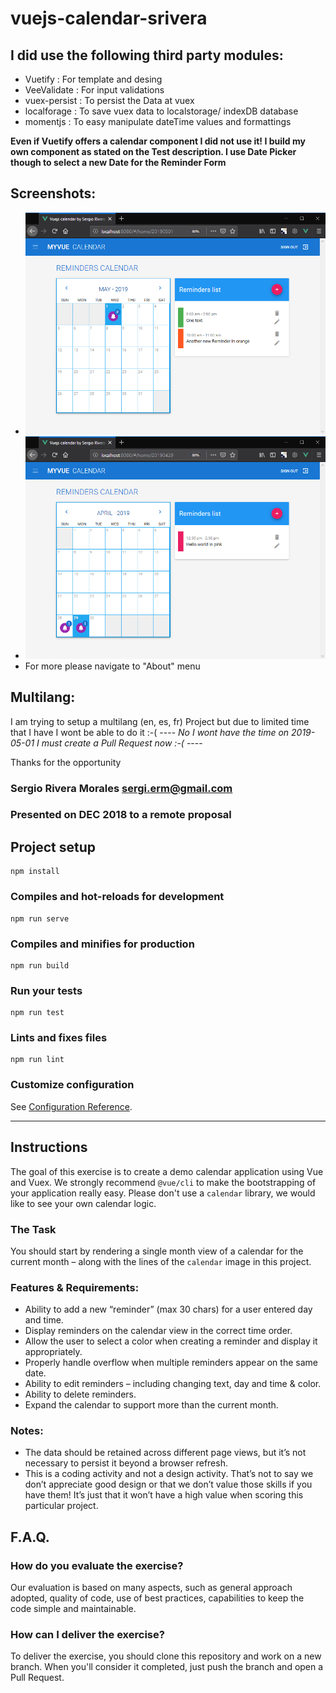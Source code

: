 # vuejs-calendar-srivera

## I did use the following third party modules:

- Vuetify : For template and desing
- VeeValidate : For input validations
- vuex-persist : To persist the Data at vuex
- localforage : To save vuex data to localstorage/ indexDB database
- momentjs : To easy manipulate dateTime values and formattings

**Even if Vuetify offers a calendar component I did not use it! I build my own component as stated on the Test description. I use Date Picker though to select a new Date for the Reminder Form**

## Screenshots:

- ![alt text](public/img/calendar01.png "Default view")
- ![alt text](public/img/calendar02.png "Navigating months")
- For more please navigate to "About" menu

## Multilang:

I am trying to setup a multilang (en, es, fr) Project but due to limited time that I have I wont be able to do it :-( ---- _No I wont have the time on 2019-05-01 I must create a Pull Request now :-(_ ----

Thanks for the opportunity

### Sergio Rivera Morales [sergi.erm@gmail.com](mailto:sergi.erm@gmail.com)

### Presented on DEC 2018 to a remote proposal

## Project setup

```
npm install
```

### Compiles and hot-reloads for development

```
npm run serve
```

### Compiles and minifies for production

```
npm run build
```

### Run your tests

```
npm run test
```

### Lints and fixes files

```
npm run lint
```

### Customize configuration

See [Configuration Reference](https://cli.vuejs.org/config/).

---

## Instructions

The goal of this exercise is to create a demo calendar application using Vue and Vuex. We strongly recommend `@vue/cli` to make the bootstrapping of your application really easy.
Please don't use a `calendar` library, we would like to see your own calendar logic.

### The Task

You should start by rendering a single month view of a calendar for the current month – along with the lines of the `calendar` image in this project.

### Features & Requirements:

- Ability to add a new “reminder” (max 30 chars) for a user entered day and time.
- Display reminders on the calendar view in the correct time order.
- Allow the user to select a color when creating a reminder and display it appropriately.
- Properly handle overflow when multiple reminders appear on the same date.
- Ability to edit reminders – including changing text, day and time & color.
- Ability to delete reminders.
- Expand the calendar to support more than the current month.

### Notes:

- The data should be retained across different page views, but it’s not necessary to persist it beyond a browser refresh.
- This is a coding activity and not a design activity. That’s not to say we don’t appreciate good design or that we don’t value those skills if you have them! It’s just that it won’t have a high value when scoring this particular project.

## F.A.Q.

### How do you evaluate the exercise?

Our evaluation is based on many aspects, such as general approach adopted, quality of code, use of best practices, capabilities to keep the code simple and maintainable.

### How can I deliver the exercise?

To deliver the exercise, you should clone this repository and work on a new branch. When you'll consider it completed, just push the branch and open a Pull Request.
